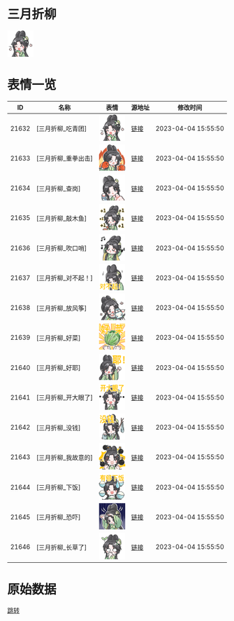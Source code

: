 # 三月折柳

<img src="./cover.png" height="60" alt="cover" />

# 表情一览

|ID|名称|表情|源地址|修改时间|
|----|----|----|----|----|
|21632|[三月折柳_吃青团]|<img src="./pic/021632_%5B三月折柳_吃青团%5D.png" height="60" alt="吃青团"/>|[链接](https://i0.hdslb.com/bfs/garb/9c3b2171b6f7234a2f41bc8f136fb81dd3ba4597.png)|2023-04-04 15:55:50|
|21633|[三月折柳_重拳出击]|<img src="./pic/021633_%5B三月折柳_重拳出击%5D.png" height="60" alt="重拳出击"/>|[链接](https://i0.hdslb.com/bfs/garb/c57f61eb3f296430e0b795eb9539d545c6ea7d69.png)|2023-04-04 15:55:50|
|21634|[三月折柳_查岗]|<img src="./pic/021634_%5B三月折柳_查岗%5D.png" height="60" alt="查岗"/>|[链接](https://i0.hdslb.com/bfs/garb/89897d74de87c03ebb9a870f3b0d903553086045.png)|2023-04-04 15:55:50|
|21635|[三月折柳_敲木鱼]|<img src="./pic/021635_%5B三月折柳_敲木鱼%5D.png" height="60" alt="敲木鱼"/>|[链接](https://i0.hdslb.com/bfs/garb/e5fafa9ff75bb64c0506ec01cb2fc79183f23d2e.png)|2023-04-04 15:55:50|
|21636|[三月折柳_吹口哨]|<img src="./pic/021636_%5B三月折柳_吹口哨%5D.png" height="60" alt="吹口哨"/>|[链接](https://i0.hdslb.com/bfs/garb/7e7c36ec9dc09691a8783064cb86683ec3805946.png)|2023-04-04 15:55:50|
|21637|[三月折柳_对不起！]|<img src="./pic/021637_%5B三月折柳_对不起！%5D.png" height="60" alt="对不起！"/>|[链接](https://i0.hdslb.com/bfs/garb/b94b5db2009566f942938f0f04d64379085544ac.png)|2023-04-04 15:55:50|
|21638|[三月折柳_放风筝]|<img src="./pic/021638_%5B三月折柳_放风筝%5D.png" height="60" alt="放风筝"/>|[链接](https://i0.hdslb.com/bfs/garb/f13cec59f68e1db927eba7abdc8c6db162da5b26.png)|2023-04-04 15:55:50|
|21639|[三月折柳_好菜]|<img src="./pic/021639_%5B三月折柳_好菜%5D.png" height="60" alt="好菜"/>|[链接](https://i0.hdslb.com/bfs/garb/c1364da76ce801540c282652ae9038e39512f590.png)|2023-04-04 15:55:50|
|21640|[三月折柳_好耶]|<img src="./pic/021640_%5B三月折柳_好耶%5D.png" height="60" alt="好耶"/>|[链接](https://i0.hdslb.com/bfs/garb/3a062143283dc19eb98fcb70c5d8e071c1510d79.png)|2023-04-04 15:55:50|
|21641|[三月折柳_开大眼了]|<img src="./pic/021641_%5B三月折柳_开大眼了%5D.png" height="60" alt="开大眼了"/>|[链接](https://i0.hdslb.com/bfs/garb/d80726938578ddb43818a7963c53880064044014.png)|2023-04-04 15:55:50|
|21642|[三月折柳_没钱]|<img src="./pic/021642_%5B三月折柳_没钱%5D.png" height="60" alt="没钱"/>|[链接](https://i0.hdslb.com/bfs/garb/f6f1533cd2c6e39dd6785d49d0ab65d06b74acbf.png)|2023-04-04 15:55:50|
|21643|[三月折柳_我故意的]|<img src="./pic/021643_%5B三月折柳_我故意的%5D.png" height="60" alt="我故意的"/>|[链接](https://i0.hdslb.com/bfs/garb/1b93f87249f1740089bc48baf1d0322f6a13e07d.png)|2023-04-04 15:55:50|
|21644|[三月折柳_下饭]|<img src="./pic/021644_%5B三月折柳_下饭%5D.png" height="60" alt="下饭"/>|[链接](https://i0.hdslb.com/bfs/garb/e4192f6c15cde6c0ad74e99b57dce2246b7a00b1.png)|2023-04-04 15:55:50|
|21645|[三月折柳_恐吓]|<img src="./pic/021645_%5B三月折柳_恐吓%5D.png" height="60" alt="恐吓"/>|[链接](https://i0.hdslb.com/bfs/garb/517d8a240426699fd6af989dde6e1b1c388ae8f3.png)|2023-04-04 15:55:50|
|21646|[三月折柳_长草了]|<img src="./pic/021646_%5B三月折柳_长草了%5D.png" height="60" alt="长草了"/>|[链接](https://i0.hdslb.com/bfs/garb/7eafbd729cfcef79b22cac1bf96eca809441715d.png)|2023-04-04 15:55:50|

# 原始数据

[跳转](./raw.json)

